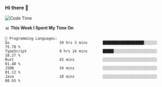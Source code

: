 ### Hi there 👋

<!--
**CrazyCollin/crazycollin** is a ✨ _special_ ✨ repository because its `README.md` (this file) appears on your GitHub profile.

Here are some ideas to get you started:

- 🔭 I’m currently working on ...
- 🌱 I’m currently learning ...
- 👯 I’m looking to collaborate on ...
- 🤔 I’m looking for help with ...
- 💬 Ask me about ...
- 📫 How to reach me: ...
- 😄 Pronouns: ...
- ⚡ Fun fact: ...
-->

<!--START_SECTION:waka-->
![Code Time](http://img.shields.io/badge/Code%20Time-830%20hrs%2020%20mins-blue)

📊 **This Week I Spent My Time On** 

```text
💬 Programming Languages: 
Go                       39 hrs 3 mins       ███████████████████░░░░░░   75.78 % 
TypeScript               9 hrs 24 mins       █████░░░░░░░░░░░░░░░░░░░░   18.27 % 
Rust                     43 mins             ░░░░░░░░░░░░░░░░░░░░░░░░░   01.40 % 
JSON                     34 mins             ░░░░░░░░░░░░░░░░░░░░░░░░░   01.12 % 
Java                     28 mins             ░░░░░░░░░░░░░░░░░░░░░░░░░   00.93 % 
```


<!--END_SECTION:waka-->
